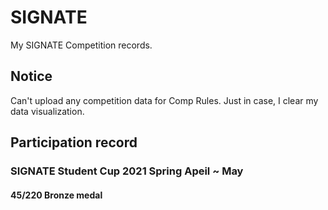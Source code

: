 # SIGNATE

My SIGNATE Competition records.

## Notice

Can't upload any competition data for Comp Rules.
Just in case, I clear my data visualization.

## Participation record

### SIGNATE Student Cup 2021 Spring Apeil ~ May

#### 45/220 Bronze medal
